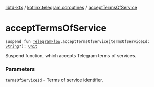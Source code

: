 [libtd-ktx](../index.md) / [kotlinx.telegram.coroutines](index.md) / [acceptTermsOfService](./accept-terms-of-service.md)

# acceptTermsOfService

`suspend fun `[`TelegramFlow`](../kotlinx.telegram.core/-telegram-flow/index.md)`.acceptTermsOfService(termsOfServiceId: `[`String`](https://kotlinlang.org/api/latest/jvm/stdlib/kotlin/-string/index.html)`?): `[`Unit`](https://kotlinlang.org/api/latest/jvm/stdlib/kotlin/-unit/index.html)

Suspend function, which accepts Telegram terms of services.

### Parameters

`termsOfServiceId` - Terms of service identifier.